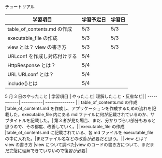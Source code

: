 チュートリアル

| 学習項目                     | 学習予定日 | 学習日 |
| ---------------------------- | ---------- | ------ |
| table_of_contents.md の作成  | 5/3        | 5/3    |
| executable_file の作成       | 5/3        | 5/3    |
| view とは？ view の書き方    | 5/3        | 5/3    |
| URLconf を作成し対応付けする | 5/4        |        |
| HttpResponse とは？          | 5/4        |        |
| URL URLconf とは？           | 5/4        |        |
| include()とは                | 5/4        |        |

5 月 3 日のやったこと
| 学習項目 | やったこと| 理解したこと・反省など|
| ------------| -----------| --------------- |
| table_of_contents.md の作成 |table_of_contents.md を作成し、アプリケーションを作成するための流れを記載した。executable_file 内にある md ファイルに何が記載されているのか、サブタイトルを記載した。| 第３者が見た場合、まだ、分かりづらい部分もあると思うので、その都度、改善していく。|
|executable_file の作成 |table_of_contents.md に記載されている、各 md ファイルを executable_file の中に入れた。|まだファイル名などの改善が必要だと思う。|
|view とは？ view の書き方 |view について調べた|view のコードの書き方について、まだまだ完璧に理解できていないので復習が必要|
